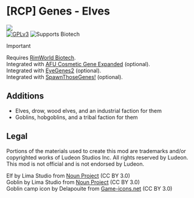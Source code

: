 <!--[![GPLv3][badge-license]](https://www.gnu.org/licenses/gpl-3.0) -->
[badge-license]: https://img.shields.io/badge/License-GPLv3-lightgray
<!--![Supports Royalty][badge-dlc-royalty] supports Royalty DLC-->
[badge-dlc-royalty]: https://img.shields.io/badge/DLC-Royalty-gold
<!--![Supports Ideology][badge-dlc-ideology] supports Ideology DLC-->
[badge-dlc-ideology]: https://img.shields.io/badge/DLC-Ideology-indianred
<!--![Supports Biotech][badge-dlc-biotech] supports Biotech DLC-->
[badge-dlc-biotech]: https://img.shields.io/badge/DLC-Biotech-mediumturquoise
<!--![Supports Anomaly][badge-dlc-anomaly] supports Anomaly DLC-->
[badge-dlc-anomaly]: https://img.shields.io/badge/DLC-Anomaly-darkseagreen
<!--![Supports Odyssey][badge-dlc-odyssey] supports Odyssey DLC-->
[badge-dlc-odyssey]: https://img.shields.io/badge/DLC-Odyssey-mediumpurple

# [RCP] Genes - Elves
![](About/Preview.png)\
[![GPLv3][badge-license]](https://www.gnu.org/licenses/gpl-3.0) ![Supports Biotech][badge-dlc-biotech]

> [!IMPORTANT]
> Requires [RimWorld Biotech](https://store.steampowered.com/app/1826140/RimWorld__Biotech/).\
> Integrated with [AFU Cosmetic Gene Expanded](https://steamcommunity.com/sharedfiles/filedetails/?id=2880942803) (optional).\
> Integrated with [EyeGenes2](https://steamcommunity.com/sharedfiles/filedetails/?id=2898151329) (optional).\
> Integrated with [SpawnThoseGenes!](https://steamcommunity.com/sharedfiles/filedetails/?id=2898044088) (optional).

## Additions
- Elves, drow, wood elves, and an industrial faction for them
- Goblins, hobgoblins, and a tribal faction for them

## Legal
Portions of the materials used to create this mod are trademarks and/or copyrighted works of Ludeon Studios Inc. All rights reserved by Ludeon. This mod is not official and is not endorsed by Ludeon.

Elf by Lima Studio from [Noun Project](https://thenounproject.com/) (CC BY 3.0)\
Goblin by Lima Studio from [Noun Project](https://thenounproject.com/) (CC BY 3.0)\
Goblin camp icon by Delapouite from [Game-icons.net](https://game-icons.net/) (CC BY 3.0)